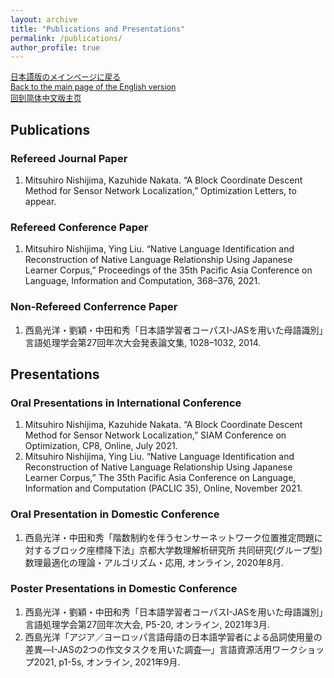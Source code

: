 ```yaml
---
layout: archive
title: "Publications and Presentations"
permalink: /publications/
author_profile: true
---
```

<span style="font-size: 90%;">[日本語版のメインページに戻る](https://xidaogy.github.io/)<br>
[Back to the main page of the English version](https://xidaogy.github.io/english/)<br>
[回到简体中文版主页](https://xidaogy.github.io/chinese/)</span>

## Publications
### Refereed Journal Paper
1. Mitsuhiro Nishijima, Kazuhide Nakata. “A Block Coordinate Descent Method for Sensor Network Localization,” Optimization Letters, to appear.

### Refereed Conference Paper
1. Mitsuhiro Nishijima, Ying Liu. “Native Language Identification and Reconstruction of Native Language Relationship Using Japanese Learner Corpus,” Proceedings of the 35th Pacific Asia Conference on Language, Information and Computation, 368–376, 2021.

### Non-Refereed Conferrence Paper
1. 西島光洋・劉穎・中田和秀「日本語学習者コーパスI-JASを用いた母語識別」言語処理学会第27回年次大会発表論文集, 1028–1032, 2014.

## Presentations
### Oral Presentations in International Conference
1. Mitsuhiro Nishijima, Kazuhide Nakata. “A Block Coordinate Descent Method for Sensor Network Localization,” SIAM Conference on Optimization, CP8, Online, July 2021.
2. Mitsuhiro Nishijima, Ying Liu. “Native Language Identification and Reconstruction of Native Language Relationship Using Japanese Learner Corpus,” The 35th Pacific Asia Conference on Language, Information and Computation (PACLIC 35), Online, November 2021.

### Oral Presentation in Domestic Conference
1. 西島光洋・中田和秀「階数制約を伴うセンサーネットワーク位置推定問題に対するブロック座標降下法」京都大学数理解析研究所 共同研究(グループ型) 数理最適化の理論・アルゴリズム・応用, オンライン, 2020年8月.

### Poster Presentations in Domestic Conference
1. 西島光洋・劉穎・中田和秀「日本語学習者コーパスI-JASを用いた母語識別」言語処理学会第27回年次大会, P5-20, オンライン, 2021年3月.
2. 西島光洋「アジア／ヨーロッパ言語母語の日本語学習者による品詞使用量の差異―I-JASの2つの作文タスクを用いた調査―」言語資源活用ワークショップ2021, p1-5s, オンライン, 2021年9月.
